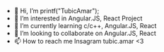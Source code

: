 - 👋 Hi, I’m printf("TubicAmar");
- 👀 I’m interested in Angular.JS, React Project
- 🌱 I’m currently learning c/c++, Angular.JS, React 
- 💞️ I’m looking to collaborate on Angular.JS, React 
- 📫 How to reach me Insagram tubic.amar <3 

<!---
EvillDeadSpace/EvillDeadSpace is a ✨ special ✨ repository because its `README.md` (this file) appears on your GitHub profile.
You can click the Preview link to take a look at your changes.
--->
